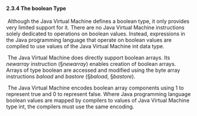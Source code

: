 #### **2.3.4 The** boolean **Type** 

​		Although the Java Virtual Machine defines a boolean type, it only provides very limited support for it. There are no Java Virtual Machine instructions solely dedicated to operations on boolean values. Instead, expressions in the Java programming language that operate on boolean values are compiled to use values of the Java Virtual Machine int data type. 

​		The Java Virtual Machine does directly support boolean arrays. Its *newarray* instruction (§*newarray*) enables creation of boolean arrays. Arrays of type boolean are accessed and modified using the byte array instructions *baload* and *bastore* (§*baload*, §*bastore*). 

​		The Java Virtual Machine encodes boolean array components using 1 to represent true and 0 to represent false. Where Java programming language boolean values are mapped by compilers to values of Java Virtual Machine type int, the compilers must use the same encoding. 

